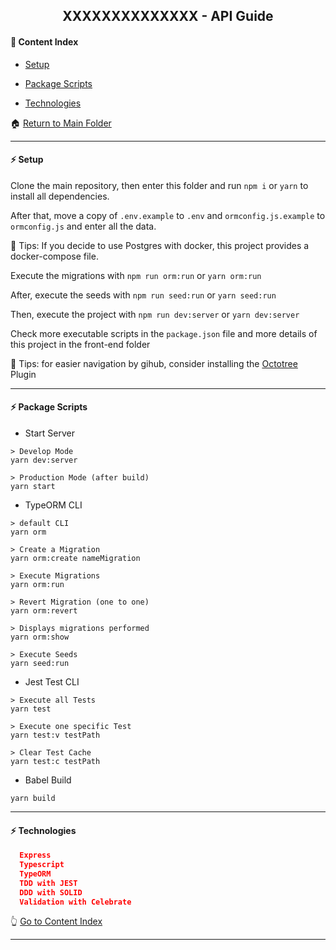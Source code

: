 <h2 align="center">XXXXXXXXXXXXXX - API Guide</h2>

#### :bookmark_tabs: Content Index

- [Setup](#zap-setup)

- [Package Scripts](#zap-package-scripts)

- [Technologies](#zap-technologies)

:house: [Return to Main Folder](https://github.com/lipex360x/XXXXXXXXXXXXXXXXXXXXXXXX)

---

#### :zap: Setup

Clone the main repository, then enter this folder and run `npm i` or `yarn` to install all dependencies.

After that, move a copy of `.env.example` to `.env` and `ormconfig.js.example` to `ormconfig.js` and enter all the data.

📌 Tips: If you decide to use Postgres with docker, this project provides a docker-compose file.

Execute the migrations with `npm run orm:run` or `yarn orm:run`

After, execute the seeds with `npm run seed:run` or `yarn seed:run`

Then, execute the project with `npm run dev:server` or `yarn dev:server`

Check more executable scripts in the `package.json` file and more details of this project in the front-end folder

📌 Tips: for easier navigation by gihub, consider installing the [Octotree](https://chrome.google.com/webstore/detail/octotree-github-code-tree/bkhaagjahfmjljalopjnoealnfndnagc) Plugin

---

#### :zap: Package Scripts

* Start Server 
```
> Develop Mode
yarn dev:server

> Production Mode (after build)
yarn start
```

* TypeORM CLI 
```
> default CLI
yarn orm 

> Create a Migration
yarn orm:create nameMigration 

> Execute Migrations
yarn orm:run 

> Revert Migration (one to one)
yarn orm:revert 

> Displays migrations performed
yarn orm:show 

> Execute Seeds
yarn seed:run 

```

* Jest Test CLI
```
> Execute all Tests
yarn test

> Execute one specific Test
yarn test:v testPath

> Clear Test Cache
yarn test:c testPath

```

* Babel Build
```
yarn build
```

---

#### :zap: Technologies

```json
  Express
  Typescript
  TypeORM
  TDD with JEST
  DDD with SOLID
  Validation with Celebrate
```

:point_up_2: [Go to Content Index](#bookmark_tabs-content-index)

---
